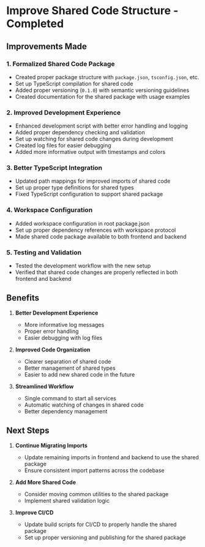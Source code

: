 # Improve Shared Code Structure - Completed

## Improvements Made

### 1. Formalized Shared Code Package
- Created proper package structure with `package.json`, `tsconfig.json`, etc.
- Set up TypeScript compilation for shared code
- Added proper versioning (`0.1.0`) with semantic versioning guidelines
- Created documentation for the shared package with usage examples

### 2. Improved Development Experience
- Enhanced development script with better error handling and logging
- Added proper dependency checking and validation
- Set up watching for shared code changes during development
- Created log files for easier debugging
- Added more informative output with timestamps and colors

### 3. Better TypeScript Integration
- Updated path mappings for improved imports of shared code
- Set up proper type definitions for shared types
- Fixed TypeScript configuration to support shared package

### 4. Workspace Configuration
- Added workspace configuration in root package.json
- Set up proper dependency references with workspace protocol
- Made shared code package available to both frontend and backend

### 5. Testing and Validation
- Tested the development workflow with the new setup
- Verified that shared code changes are properly reflected in both frontend and backend

## Benefits

1. **Better Development Experience**
   - More informative log messages
   - Proper error handling
   - Easier debugging with log files

2. **Improved Code Organization**
   - Clearer separation of shared code
   - Better management of shared types
   - Easier to add new shared code in the future

3. **Streamlined Workflow**
   - Single command to start all services
   - Automatic watching of changes in shared code
   - Better dependency management

## Next Steps

1. **Continue Migrating Imports**
   - Update remaining imports in frontend and backend to use the shared package
   - Ensure consistent import patterns across the codebase

2. **Add More Shared Code**
   - Consider moving common utilities to the shared package
   - Implement shared validation logic

3. **Improve CI/CD**
   - Update build scripts for CI/CD to properly handle the shared package
   - Set up proper versioning and publishing for the shared package 